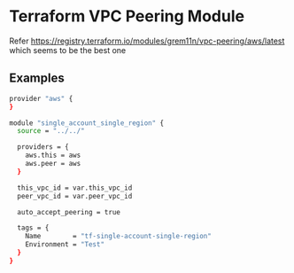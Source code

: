 # Terraform VPC Peering Module

Refer <https://registry.terraform.io/modules/grem11n/vpc-peering/aws/latest> which seems to be the best one

## Examples

```bash
provider "aws" {
}

module "single_account_single_region" {
  source = "../../"

  providers = {
    aws.this = aws
    aws.peer = aws
  }

  this_vpc_id = var.this_vpc_id
  peer_vpc_id = var.peer_vpc_id

  auto_accept_peering = true

  tags = {
    Name        = "tf-single-account-single-region"
    Environment = "Test"
  }
}
```
